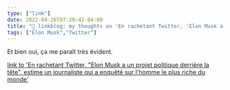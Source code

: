 ```yaml
---
type: ["link"]
date: 2022-04-26T07:29:42-04:00
title: "🔗 linkblog: my thoughts on 'En rachetant Twitter, 'Elon Musk a un projet politique derrière la tête', estime un journaliste qui a enquêté sur l'homme le plus riche du monde'"
tags: ["Elon Musk","Twitter"]
---
```

Et bien oui, ça me paraît très évident.
 
[link to 'En rachetant Twitter, "Elon Musk a un projet politique derrière la tête", estime un journaliste qui a enquêté sur l'homme le plus riche du monde'](https://www.francetvinfo.fr/internet/reseaux-sociaux/twitter/en-rachetant-twitter-elon-musk-a-un-projet-politique-derriere-la-tete-estime-un-journaliste-specialiste_5103517.html)
